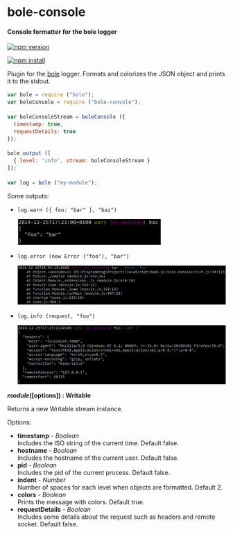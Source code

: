 bole-console
============

#### Console formatter for the bole logger ####

[![npm version][npm-version-image]][npm-url]

[![npm install][npm-install-image]][npm-url]

Plugin for the [bole][bole-url] logger. Formats and colorizes the JSON object and prints it to the stdout.

```javascript
var bole = require ("bole");
var boleConsole = require ("bole-console");

var boleConsoleStream = boleConsole ({
  timestamp: true,
  requestDetails: true
});

bole.output ([
  { level: 'info', stream: boleConsoleStream }
]);

var log = bole ("my-module");
```

Some outputs:

- `log.warn ({ foo: "bar" }, "baz")`

  ![output1][output1]
- `log.error (new Error ("foo"), "bar")`

  ![output2][output2]
- `log.info (request, "foo")`

  ![output3][output3]

<a name="create"></a>
___module_([options]) : Writable__

Returns a new Writable stream instance.

Options:

- __timestamp__ - _Boolean_  
  Includes the ISO string of the current time. Default false.
- __hostname__ - _Boolean_  
  Includes the hostname of the current user. Default false.
- __pid__ - _Boolean_  
  Includes the pid of the current process. Default false.
- __indent__ - _Number_  
  Number of spaces for each level when objects are formatted. Default 2.
- __colors__ - _Boolean_  
  Prints the message with colors. Default true.
- __requestDetails__ - _Boolean_  
  Includes some details about the request such as headers and remote socket. Default false.

[npm-version-image]: http://img.shields.io/npm/v/bole-console.svg
[npm-install-image]: https://nodei.co/npm/bole-console.png?mini=true
[npm-url]: https://npmjs.org/package/bole-console
[bole-url]: https://github.com/rvagg/bole
[output1]: https://github.com/gagle/node-bole-console/blob/master/images/output1.png
[output2]: https://github.com/gagle/node-bole-console/blob/master/images/output2.png
[output3]: https://github.com/gagle/node-bole-console/blob/master/images/output3.png